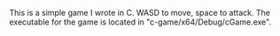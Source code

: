 This is a simple game I wrote in C. WASD to move, space to attack. The executable for the game is located in "c-game/x64/Debug/cGame.exe".

